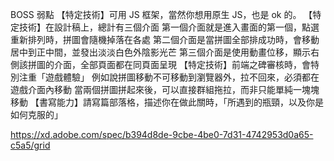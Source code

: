 BOSS 弱點
【特定技術】可用 JS 框架，當然你想用原生 JS，也是 ok 的。
【特定技術】在設計稿上，總計有三個介面
第一個介面就是進入畫面的第一個，點選重新排列時，拼圖會隨機掉落在各處
第二個介面是當拼圖全部排成功時，會移動居中到正中間，並發出淡淡白色外陰影光芒
第三個介面是使用動畫位移，顯示右側該拼圖的介面，全部頁面都在同頁面呈現
【特定技術】前端之碑審核時，會特別注重「遊戲體驗」
例如說拼圖移動不可移動到瀏覽器外，拉不回來，必須都在遊戲介面內移動
當兩個拼圖拼起來後，可以直接群組拖拉，而非只能單純一塊塊移動
【書寫能力】請寫篇部落格，描述你在做此關時，「所遇到的瓶頸，以及你是如何克服的」

https://xd.adobe.com/spec/b394d8de-9cbe-4be0-7d31-4742953d0a65-c5a5/grid


